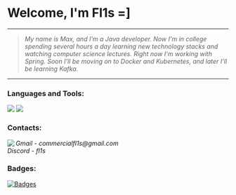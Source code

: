 # Welcome, I'm Fl1s =]


<hr>

> <p>
>   <i>
>     My name is Max, and I'm a Java developer. Now I'm in college spending several hours a day learning new technology stacks and watching computer science lectures. Right now I'm working with Spring. Soon I'll be moving on to Docker and Kubernetes, and later I'll be learning Kafka.
>   </i>
> </p>

<hr>

<h3 align="left">Languages and Tools:</h3>
<p align="left">
    <img src="https://skillicons.dev/icons?i=java,maven,gradle,postgres,hibernate,spring,bash" />
    <img src="https://skillicons.dev/icons?i=docker,git,postman" />
</p>
<h3 align="left">Contacts:</h3>
<p align="left">
<img align="left" src="https://skillicons.dev/icons?i=gmail,discord"/> 
    <i> Gmail - commercialfl1s@gmail.com </i>
    <br/>
    <i> Discord - fl1s </i>
</p>
</div>
<h3 align="left">Badges:</h3>

[![Badges](https://holopin.me/fl1s)](https://holopin.io/@fl1s)
